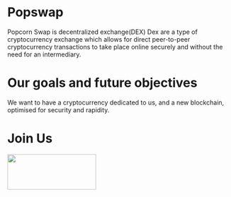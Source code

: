 # Popswap

Popcorn Swap is decentralized exchange(DEX) 
Dex are a type of cryptocurrency exchange which allows for direct peer-to-peer cryptocurrency transactions to take place online securely and without the need for an intermediary.

# Our goals and future objectives

We want to have a cryptocurrency dedicated to us, and a new blockchain, optimised for security and rapidity.

# Join Us

[<img src="https://cdn.cloudflare.steamstatic.com/steamcommunity/public/images/clans/40136929/ec29dadf15db1421b9984cc1234b28314f448a34.png"  height="80" width="200"/>](https://discord.gg/VRearMfTEY)
